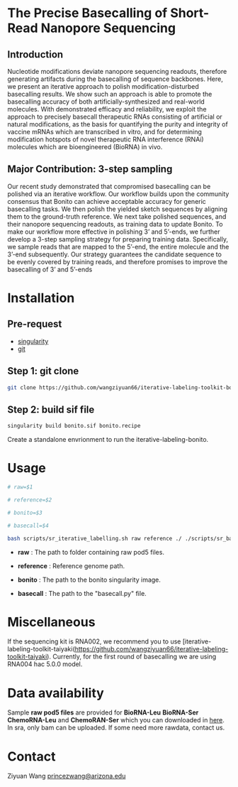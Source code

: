 # The Precise Basecalling of Short-Read Nanopore Sequencing

## Introduction

Nucleotide modifications deviate nanopore sequencing readouts, therefore generating artifacts during the basecalling of sequence backbones. Here, we present an iterative approach to polish modification-disturbed basecalling results. We show such an approach is able to promote the basecalling accuracy of both artificially-synthesized and real-world molecules. With demonstrated efficacy and reliability, we exploit the approach to precisely basecall therapeutic RNAs consisting of artificial or natural modifications, as the basis for quantifying the purity and integrity of vaccine mRNAs which are transcribed in vitro, and for determining modification hotspots of novel therapeutic RNA interference (RNAi) molecules which are bioengineered (BioRNA) in vivo.

## Major Contribution: 3-step sampling

Our recent study demonstrated that compromised basecalling can be polished via an iterative workflow. Our workflow builds upon the community consensus that Bonito can achieve acceptable accuracy for generic basecalling tasks. We then polish the yielded sketch sequences by aligning them to the ground-truth reference. We next take polished sequences, and their nanopore sequencing readouts, as training data to update Bonito. To make our workflow more effective in polishing 3’ and 5’-ends, we further develop a 3-step sampling strategy for preparing training data. Specifically, we sample reads that are mapped to the 5’-end, the entire molecule and the 3’-end subsequently. Our strategy guarantees the candidate sequence to be evenly covered by training reads, and therefore promises to improve the basecalling of 3’ and 5’-ends

# Installation

## Pre-request

+ [singularity](https://docs.sylabs.io/guides/3.0/user-guide/index.html)
+ [git](https://git-scm.com/) 

## Step 1: git clone

```bash
git clone https://github.com/wangziyuan66/iterative-labeling-toolkit-bonito
```

## Step 2: build sif file

```bash
singularity build bonito.sif bonito.recipe
```

Create a standalone envrionment to run the iterative-labeling-bonito.

# Usage

```bash
# raw=$1

# reference=$2

# bonito=$3

# basecall=$4

bash scripts/sr_iterative_labelling.sh raw reference ./ ./scripts/sr_basecall.py
```

+ **raw** : The path to folder containing raw pod5 files.

+ **reference** : Reference genome path.

+ **bonito** : The path to the bonito singularity image.

+ **basecall** : The path to the "basecall.py" file.

# Miscellaneous

If the sequencing kit is RNA002, we recommend you to use [iterative-labeling-toolkit-taiyaki(https://github.com/wangziyuan66/iterative-labeling-toolkit-taiyaki). Currently, for the first round of basecalling we are using RNA004 hac 5.0.0 model.

# Data availability

Sample **raw pod5 files** are provided for **BioRNA-Leu** **BioRNA-Ser** **ChemoRNA-Leu** and **ChemoRAN-Ser** which you can downloaded in [here](example/bioRNA). In sra, only bam can be uploaded. If some need more rawdata, contact us. 

# Contact

Ziyuan Wang princezwang@arizona.edu

